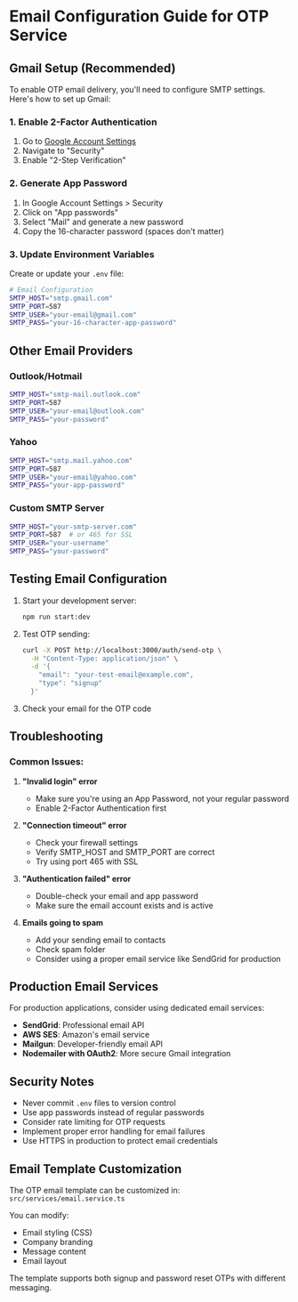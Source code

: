 # Email Configuration Guide for OTP Service

## Gmail Setup (Recommended)

To enable OTP email delivery, you'll need to configure SMTP settings. Here's how to set up Gmail:

### 1. Enable 2-Factor Authentication

1. Go to [Google Account Settings](https://myaccount.google.com)
2. Navigate to "Security"
3. Enable "2-Step Verification"

### 2. Generate App Password

1. In Google Account Settings > Security
2. Click on "App passwords"
3. Select "Mail" and generate a new password
4. Copy the 16-character password (spaces don't matter)

### 3. Update Environment Variables

Create or update your `.env` file:

```bash
# Email Configuration
SMTP_HOST="smtp.gmail.com"
SMTP_PORT=587
SMTP_USER="your-email@gmail.com"
SMTP_PASS="your-16-character-app-password"
```

## Other Email Providers

### Outlook/Hotmail

```bash
SMTP_HOST="smtp-mail.outlook.com"
SMTP_PORT=587
SMTP_USER="your-email@outlook.com"
SMTP_PASS="your-password"
```

### Yahoo

```bash
SMTP_HOST="smtp.mail.yahoo.com"
SMTP_PORT=587
SMTP_USER="your-email@yahoo.com"
SMTP_PASS="your-app-password"
```

### Custom SMTP Server

```bash
SMTP_HOST="your-smtp-server.com"
SMTP_PORT=587  # or 465 for SSL
SMTP_USER="your-username"
SMTP_PASS="your-password"
```

## Testing Email Configuration

1. Start your development server:

   ```bash
   npm run start:dev
   ```

2. Test OTP sending:

   ```bash
   curl -X POST http://localhost:3000/auth/send-otp \
     -H "Content-Type: application/json" \
     -d '{
       "email": "your-test-email@example.com",
       "type": "signup"
     }'
   ```

3. Check your email for the OTP code

## Troubleshooting

### Common Issues:

1. **"Invalid login" error**
   - Make sure you're using an App Password, not your regular password
   - Enable 2-Factor Authentication first

2. **"Connection timeout" error**
   - Check your firewall settings
   - Verify SMTP_HOST and SMTP_PORT are correct
   - Try using port 465 with SSL

3. **"Authentication failed" error**
   - Double-check your email and app password
   - Make sure the email account exists and is active

4. **Emails going to spam**
   - Add your sending email to contacts
   - Check spam folder
   - Consider using a proper email service like SendGrid for production

## Production Email Services

For production applications, consider using dedicated email services:

- **SendGrid**: Professional email API
- **AWS SES**: Amazon's email service
- **Mailgun**: Developer-friendly email API
- **Nodemailer with OAuth2**: More secure Gmail integration

## Security Notes

- Never commit `.env` files to version control
- Use app passwords instead of regular passwords
- Consider rate limiting for OTP requests
- Implement proper error handling for email failures
- Use HTTPS in production to protect email credentials

## Email Template Customization

The OTP email template can be customized in:
`src/services/email.service.ts`

You can modify:

- Email styling (CSS)
- Company branding
- Message content
- Email layout

The template supports both signup and password reset OTPs with different messaging.
